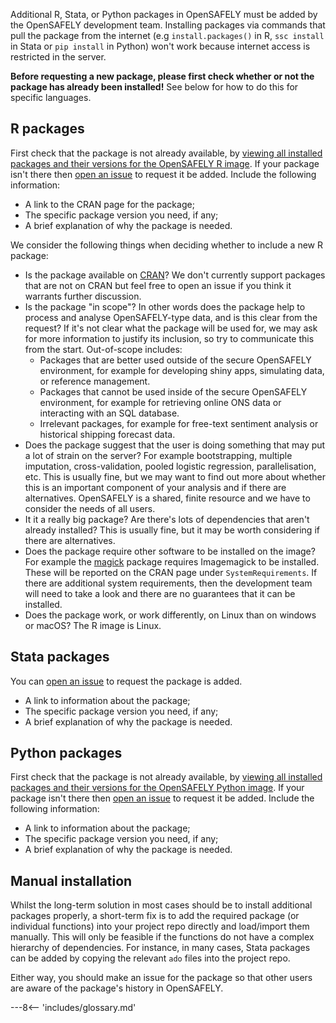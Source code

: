 Additional R, Stata, or Python packages in OpenSAFELY must be added by the OpenSAFELY development team.
Installing packages via commands that pull the package from the internet (e.g `install.packages()` in R, `ssc install` in Stata or `pip install` in Python) won't work because internet access is restricted in the server.

**Before requesting a new package, please first check whether or not the package has already been installed!** See below for how to do this for specific languages.

## R packages

First check that the package is not already available, by [viewing all installed packages and their versions for the
OpenSAFELY R image](https://github.com/opensafely-core/r-docker/blob/master/packages.csv). If your package isn't there then [open an
issue](https://github.com/opensafely-core/r-docker/issues) to request it be added. Include the following information:

* A link to the CRAN page for the package;
* The specific package version you need, if any;
* A brief explanation of why the package is needed.

We consider the following things when deciding whether to include a new R package:

* Is the package available on [CRAN](https://cran.r-project.org/)? We don't currently support packages that are not on CRAN but feel free to open an issue if you think it warrants further discussion.
* Is the package "in scope"? In other words does the package help to process and analyse OpenSAFELY-type data, and is this clear from the request? If it's not clear what the package will be used for, we may ask for more information to justify its inclusion, so try to communicate this from the start. Out-of-scope includes:
    * Packages that are better used outside of the secure OpenSAFELY environment, for example for developing shiny apps, simulating data, or reference management.
    * Packages that cannot be used inside of the secure OpenSAFELY environment, for example for retrieving online ONS data or interacting with an SQL database.
    * Irrelevant packages, for example for free-text sentiment analysis or historical shipping forecast data.
* Does the package suggest that the user is doing something that may put a lot of strain on the server? For example bootstrapping, multiple imputation, cross-validation, pooled logistic regression, parallelisation, etc. This is usually fine, but we may want to find out more about whether this is an important component of your analysis and if there are alternatives. OpenSAFELY is a shared, finite resource and we have to consider the needs of all users.
* It it a really big package? Are there's lots of dependencies that aren't already installed? This is usually fine, but it may be worth considering if there are alternatives.
* Does the package require other software to be installed on the image? For example the [magick](https://cran.r-project.org/package=magick) package requires Imagemagick to be installed. These will be reported on the CRAN page under `SystemRequirements`. If there are additional system requirements, then the development team will need to take a look and there are no guarantees that it can be installed.
* Does the package work, or work differently, on Linux than on windows or macOS? The R image is Linux.

## Stata packages

You can [open an
issue](https://github.com/opensafely-core/stata-docker/issues) to request the package is added.

* A link to information about the package;
* The specific package version you need, if any;
* A brief explanation of why the package is needed.

## Python packages

First check that the package is not already available, by [viewing all installed packages and their versions for the OpenSAFELY Python image](https://github.com/opensafely-core/python-docker/blob/main/v1/requirements.txt). If your package isn't there then [open an
issue](https://github.com/opensafely-core/python-docker/issues) to request it be added. Include the following information:

* A link to information about the package;
* The specific package version you need, if any;
* A brief explanation of why the package is needed.

## Manual installation

Whilst the long-term solution in most cases should be to install additional packages properly, a short-term fix is to add the required package (or individual functions) into your project repo directly and load/import them manually.
This will only be feasible if the functions do not have a complex hierarchy of dependencies.
For instance, in many cases, Stata packages can be added by copying the relevant `ado` files into the project repo.

Either way, you should make an issue for the package so that other users are aware of the package's history in OpenSAFELY.



---8<-- 'includes/glossary.md'
